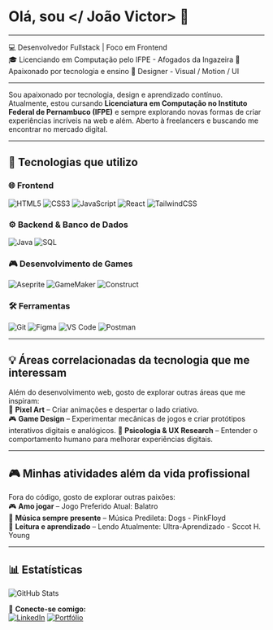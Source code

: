# Olá, sou </ João Victor> 👾

---

💻 Desenvolvedor Fullstack | Foco em Frontend  
🎓 Licenciando em Computação pelo IFPE - Afogados da Ingazeira 
🚀 Apaixonado por tecnologia e ensino 
🎨 Designer - Visual / Motion / UI

---

Sou apaixonado por tecnologia, design e aprendizado contínuo. 
Atualmente, estou cursando **Licenciatura em Computação no Instituto Federal de Pernambuco (IFPE)** e sempre explorando novas formas de criar experiências incríveis na web e além.
Aberto à freelancers e buscando me encontrar no mercado digital.

---

## 🚀 **Tecnologias que utilizo**  

### 🌐 **Frontend**  
![HTML5](https://img.shields.io/badge/HTML5-E34F26?style=for-the-badge&logo=html5&logoColor=white) ![CSS3](https://img.shields.io/badge/CSS3-1572B6?style=for-the-badge&logo=css3&logoColor=white) ![JavaScript](https://img.shields.io/badge/JavaScript-F7DF1E?style=for-the-badge&logo=javascript&logoColor=black) ![React](https://img.shields.io/badge/React-61DAFB?style=for-the-badge&logo=react&logoColor=black) ![TailwindCSS](https://img.shields.io/badge/TailwindCSS-38B2AC?style=for-the-badge&logo=tailwind-css&logoColor=white)  

### ⚙️ **Backend & Banco de Dados**  
![Java](https://img.shields.io/badge/Java-007396?style=for-the-badge&logo=java&logoColor=white) ![SQL](https://img.shields.io/badge/SQL-4479A1?style=for-the-badge&logo=mysql&logoColor=white)  

### 🎮 **Desenvolvimento de Games**  
![Aseprite](https://img.shields.io/badge/Aseprite-7D929E?style=for-the-badge&logo=aseprite&logoColor=white) ![GameMaker](https://img.shields.io/badge/GameMaker-000000?style=for-the-badge&logo=yoYoGames&logoColor=white) ![Construct](https://img.shields.io/badge/Construct-FFB300?style=for-the-badge&logo=construct-3&logoColor=white)

### 🛠️ **Ferramentas**  
![Git](https://img.shields.io/badge/Git-F05032?style=for-the-badge&logo=git&logoColor=white) ![Figma](https://img.shields.io/badge/Figma-F24E1E?style=for-the-badge&logo=figma&logoColor=white) ![VS Code](https://img.shields.io/badge/VS%20Code-007ACC?style=for-the-badge&logo=visual-studio-code&logoColor=white) ![Postman](https://img.shields.io/badge/Postman-FF6C37?style=for-the-badge&logo=postman&logoColor=white)  

---

## 💡 **Áreas correlacionadas da tecnologia que me interessam**  
Além do desenvolvimento web, gosto de explorar outras áreas que me inspiram:  
🎨 **Pixel Art** – Criar animações e despertar o lado criativo.  
🎮 **Game Design** – Experimentar mecânicas de jogos e criar protótipos interativos digitais e analógicos.
🧠 **Psicologia & UX Research** – Entender o comportamento humano para melhorar experiências digitais.

---

## 🎮 **Minhas atividades além da vida profissional**  
Fora do código, gosto de explorar outras paixões:  
🎮 **Amo jogar** – Jogo Preferido Atual: Balatro  
🎵 **Música sempre presente** – Música Predileta: Dogs - PinkFloyd  
📖 **Leitura e aprendizado** – Lendo Atualmente: Ultra-Aprendizado - Sccot H. Young

---

## 📊 Estatísticas
![GitHub Stats](https://github-readme-stats.vercel.app/api?username=faonictor&show_icons=true&theme=radical)
  
🔗 **Conecte-se comigo:**  
[![LinkedIn](https://img.shields.io/badge/-LinkedIn-blue?style=flat-square&logo=linkedin)](https://linkedin.com/in/seu-perfil)
[![Portfólio](https://img.shields.io/badge/-Portfólio-black?style=flat-square&logo=web)](https://portfólio-em-desenvolvimento.com)

